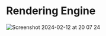# Rendering Engine
![Screenshot 2024-02-12 at 20 07 24](https://github.com/AmrHMorsy/Rendering-Engine-OpenGL/assets/56271967/9490bb4d-e57f-497e-a54a-a25ef093699a)
